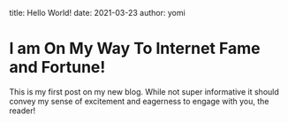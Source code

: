 title: Hello World!
date: 2021-03-23
author: yomi

# I am On My Way To Internet Fame and Fortune!

This is my first post on my new blog. While not super informative it should convey my sense of excitement and eagerness to engage with you, the reader!